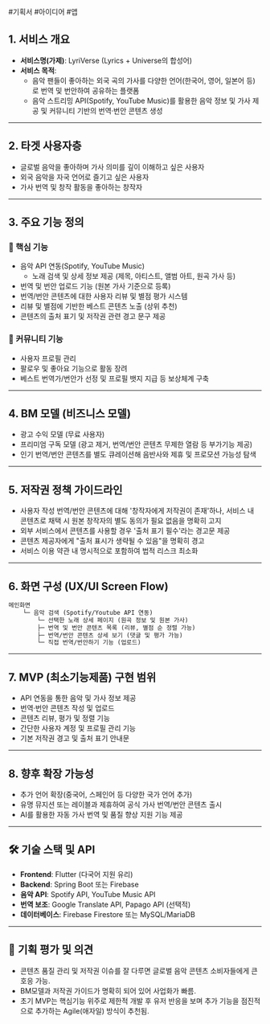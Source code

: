 #기획서 #아이디어 #앱 

## 1. 서비스 개요

- **서비스명(가제)**: LyriVerse (Lyrics + Universe의 합성어)
- **서비스 목적**:
    - 음악 팬들이 좋아하는 외국 곡의 가사를 다양한 언어(한국어, 영어, 일본어 등)로 번역 및 번안하여 공유하는 플랫폼
    - 음악 스트리밍 API(Spotify, YouTube Music)를 활용한 음악 정보 및 가사 제공 및 커뮤니티 기반의 번역·번안 콘텐츠 생성

---

## 2. 타겟 사용자층
- 글로벌 음악을 좋아하며 가사 의미를 깊이 이해하고 싶은 사용자
- 외국 음악을 자국 언어로 즐기고 싶은 사용자
- 가사 번역 및 창작 활동을 좋아하는 창작자

---

## 3. 주요 기능 정의
### 🎯 핵심 기능
- 음악 API 연동(Spotify, YouTube Music)
    - 노래 검색 및 상세 정보 제공 (제목, 아티스트, 앨범 아트, 원곡 가사 등)
- 번역 및 번안 업로드 기능 (원본 가사 기준으로 등록)
- 번역/번안 콘텐츠에 대한 사용자 리뷰 및 별점 평가 시스템
- 리뷰 및 별점에 기반한 베스트 콘텐츠 노출 (상위 추천)
- 콘텐츠의 출처 표기 및 저작권 관련 경고 문구 제공

### 📢 커뮤니티 기능
- 사용자 프로필 관리
- 팔로우 및 좋아요 기능으로 활동 장려
- 베스트 번역가/번안가 선정 및 프로필 뱃지 지급 등 보상체계 구축

---

## 4. BM 모델 (비즈니스 모델)
- 광고 수익 모델 (무료 사용자)
- 프리미엄 구독 모델 (광고 제거, 번역/번안 콘텐츠 무제한 열람 등 부가기능 제공)
- 인기 번역/번안 콘텐츠를 별도 큐레이션해 음반사와 제휴 및 프로모션 가능성 탐색

---

## 5. 저작권 정책 가이드라인
- 사용자 작성 번역/번안 콘텐츠에 대해 '창작자에게 저작권이 존재'하나, 서비스 내 콘텐츠로 채택 시 원본 창작자의 별도 동의가 필요 없음을 명확히 고지
- 외부 서비스에서 콘텐츠를 사용할 경우 '출처 표기 필수'라는 경고문 제공
- 콘텐츠 제공자에게 "출처 표시가 생략될 수 있음"을 명확히 경고
- 서비스 이용 약관 내 명시적으로 포함하여 법적 리스크 최소화

---

## 6. 화면 구성 (UX/UI Screen Flow)
```md
메인화면   
	└─ 음악 검색 (Spotify/Youtube API 연동)        
		└─ 선택한 노래 상세 페이지 (원곡 정보 및 원본 가사)            
		├─ 번역 및 번안 콘텐츠 목록 (리뷰, 별점 순 정렬 가능)            
		├─ 번역/번안 콘텐츠 상세 보기 (댓글 및 평가 가능)            
		└─ 직접 번역/번안하기 기능 (업로드)
```


---

## 7. MVP (최소기능제품) 구현 범위
- API 연동을 통한 음악 및 가사 정보 제공
- 번역·번안 콘텐츠 작성 및 업로드
- 콘텐츠 리뷰, 평가 및 정렬 기능
- 간단한 사용자 계정 및 프로필 관리 기능
- 기본 저작권 경고 및 출처 표기 안내문

---

## 8. 향후 확장 가능성
- 추가 언어 확장(중국어, 스페인어 등 다양한 국가 언어 추가)
- 유명 뮤지션 또는 레이블과 제휴하여 공식 가사 번역/번안 콘텐츠 출시
- AI를 활용한 자동 가사 번역 및 품질 향상 지원 기능 제공

---

## 🛠️ 기술 스택 및 API
- **Frontend**: Flutter (다국어 지원 유리)
- **Backend**: Spring Boot 또는 Firebase
- **음악 API**: Spotify API, YouTube Music API
- **번역 보조**: Google Translate API, Papago API (선택적)
- **데이터베이스**: Firebase Firestore 또는 MySQL/MariaDB

---

## 📌 기획 평가 및 의견
- 콘텐츠 품질 관리 및 저작권 이슈를 잘 다루면 글로벌 음악 콘텐츠 소비자들에게 큰 호응 가능.
- BM모델과 저작권 가이드가 명확히 되어 있어 사업화가 빠름.
- 초기 MVP는 핵심기능 위주로 제한적 개발 후 유저 반응을 보며 추가 기능을 점진적으로 추가하는 Agile(애자일) 방식이 추천됨.